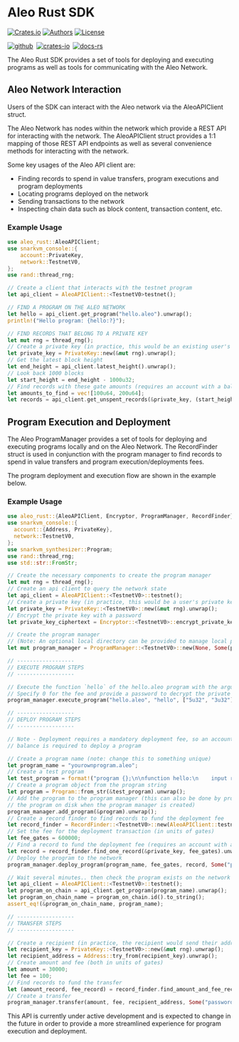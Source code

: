 # Aleo Rust SDK
[![Crates.io](https://img.shields.io/crates/v/aleo-rust.svg?color=neon)](https://crates.io/crates/aleo-rust)
[![Authors](https://img.shields.io/badge/authors-Aleo-orange.svg)](https://aleo.org)
[![License](https://img.shields.io/badge/License-GPLv3-blue.svg)](./LICENSE.md)

[![github]](https://github.com/AleoHQ/sdk)&ensp;[![crates-io]](https://crates.io/crates/aleo-rust)&ensp;[![docs-rs]](https://docs.rs/aleo-rust/latest/aleo_rust/)

[github]: https://img.shields.io/badge/github-8da0cb?style=for-the-badge&labelColor=555555&logo=github
[crates-io]: https://img.shields.io/badge/crates.io-fc8d62?style=for-the-badge&labelColor=555555&logo=rust
[docs-rs]: https://img.shields.io/badge/docs.rs-66c2a5?style=for-the-badge&labelColor=555555&logo=docs.rs

The Aleo Rust SDK provides a set of tools for deploying and executing programs as well as tools for communicating with the Aleo Network.

## Aleo Network Interaction
Users of the SDK can interact with the Aleo network via the AleoAPIClient struct.

The Aleo Network has nodes within the network which provide a REST API for interacting with the network. The 
AleoAPIClient struct provides a 1:1 mapping of those REST API endpoints as well as several convenience methods for 
interacting with the network.

Some key usages of the Aleo API client are:
* Finding records to spend in value transfers, program executions and program deployments
* Locating programs deployed on the network
* Sending transactions to the network
* Inspecting chain data such as block content, transaction content, etc.

### Example Usage
```rust
use aleo_rust::AleoAPIClient;
use snarkvm_console::{
    account::PrivateKey,
    network::TestnetV0, 
};
use rand::thread_rng;

// Create a client that interacts with the testnet program
let api_client = AleoAPIClient::<TestnetV0>testnet();

// FIND A PROGRAM ON THE ALEO NETWORK
let hello = api_client.get_program("hello.aleo").unwrap();
println!("Hello program: {hello:?}");

// FIND RECORDS THAT BELONG TO A PRIVATE KEY
let mut rng = thread_rng();
// Create a private key (in practice, this would be an existing user's private key)
let private_key = PrivateKey::new(&mut rng).unwrap();
// Get the latest block height
let end_height = api_client.latest_height().unwrap();
// Look back 1000 blocks
let start_height = end_height - 1000u32;
// Find records with these gate amounts (requires an account with a balance)
let amounts_to_find = vec![100u64, 200u64];
let records = api_client.get_unspent_records(&private_key, (start_height..end_height), None, Some(&amounts_to_find)).unwrap();
```

## Program Execution and Deployment
The Aleo ProgramManager provides a set of tools for deploying and executing programs locally and on the Aleo Network. The 
RecordFinder struct is used in conjunction with the program manager to find records to spend in value transfers and 
program execution/deployments fees.

The program deployment and execution flow are shown in the example below.

### Example Usage
```rust
use aleo_rust::{AleoAPIClient, Encryptor, ProgramManager, RecordFinder};
use snarkvm_console::{
  account::{Address, PrivateKey},
  network::TestnetV0,
};
use snarkvm_synthesizer::Program;
use rand::thread_rng;
use std::str::FromStr;

// Create the necessary components to create the program manager
let mut rng = thread_rng();
// Create an api client to query the network state
let api_client = AleoAPIClient::<TestnetV0>::testnet();
// Create a private key (in practice, this would be a user's private key)
let private_key = PrivateKey::<TestnetV0>::new(&mut rng).unwrap();
// Encrypt the private key with a password
let private_key_ciphertext = Encryptor::<TestnetV0>::encrypt_private_key_with_secret(&private_key, "password").unwrap();

// Create the program manager
// (Note: An optional local directory can be provided to manage local program data)
let mut program_manager = ProgramManager::<TestnetV0>::new(None, Some(private_key_ciphertext), Some(api_client), None).unwrap();

// ------------------
// EXECUTE PROGRAM STEPS
// ------------------

// Execute the function `hello` of the hello.aleo program with the arguments 5u32 and 3u32.
// Specify 0 for the fee and provide a password to decrypt the private key stored in the program manager
program_manager.execute_program("hello.aleo", "hello", ["5u32", "3u32"].into_iter(), 0, None, Some("password")).unwrap();

// ------------------
// DEPLOY PROGRAM STEPS
// ------------------

// Note - Deployment requires a mandatory deployment fee, so an account with an existing
// balance is required to deploy a program

// Create a program name (note: change this to something unique)
let program_name = "yourownprogram.aleo";
// Create a test program
let test_program = format!("program {};\n\nfunction hello:\n    input r0 as u32.public;\n    input r1 as u32.private;\n    add r0 r1 into r2;\n    output r2 as u32.private;\n", program_name);
// Create a program object from the program string
let program = Program::from_str(&test_program).unwrap();
// Add the program to the program manager (this can also be done by providing a path to
// the program on disk when the program manager is created)
program_manager.add_program(&program).unwrap();
// Create a record finder to find records to fund the deployment fee
let record_finder = RecordFinder::<TestnetV0>::new(AleoAPIClient::testnet());
// Set the fee for the deployment transaction (in units of gates)
let fee_gates = 600000;
// Find a record to fund the deployment fee (requires an account with a balance)
let record = record_finder.find_one_record(&private_key, fee_gates).unwrap();
// Deploy the program to the network
program_manager.deploy_program(program_name, fee_gates, record, Some("password")).unwrap();

// Wait several minutes.. then check the program exists on the network
let api_client = AleoAPIClient::<TestnetV0>::testnet();
let program_on_chain = api_client.get_program(program_name).unwrap();
let program_on_chain_name = program_on_chain.id().to_string();
assert_eq!(&program_on_chain_name, program_name);

// ------------------
// TRANSFER STEPS
// ------------------

// Create a recipient (in practice, the recipient would send their address to the sender)
let recipient_key = PrivateKey::<TestnetV0>::new(&mut rng).unwrap();
let recipient_address = Address::try_from(recipient_key).unwrap();
// Create amount and fee (both in units of gates)
let amount = 30000;
let fee = 100;
// Find records to fund the transfer
let (amount_record, fee_record) = record_finder.find_amount_and_fee_records(amount, fee, &private_key).unwrap();
// Create a transfer
program_manager.transfer(amount, fee, recipient_address, Some("password"), amount_record, Some(fee_record)).unwrap();
```
This API is currently under active development and is expected to change in the future in order to provide a more streamlined 
experience for program execution and deployment.

